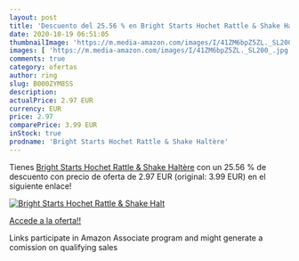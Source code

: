 ```yaml
---
layout: post
title: 'Descuento del 25.56 % en Bright Starts Hochet Rattle & Shake Halt'
date: 2020-10-19 06:51:05
thumbnailImage: 'https://m.media-amazon.com/images/I/41ZM6bpZ5ZL._SL200_.jpg'
images: [ 'https://m.media-amazon.com/images/I/41ZM6bpZ5ZL._SL200_.jpg' ]
comments: true
category: ofertas
author: ring
slug: B000ZYM8SS
description:
actualPrice: 2.97 EUR
currency: EUR
price: 2.97
comparePrice: 3.99 EUR
inStock: true
prodname: 'Bright Starts Hochet Rattle & Shake Haltère'
---
```


Tienes [Bright Starts Hochet Rattle & Shake Haltère](https://www.amazon.fr/dp/B000ZYM8SS/?tag=tolees0d-21) con un 25.56 % de descuento con precio de oferta de 2.97 EUR (original: 3.99 EUR) en el siguiente enlace!

[![Bright Starts Hochet Rattle & Shake Halt](https://m.media-amazon.com/images/I/41ZM6bpZ5ZL._SL200_.jpg)](https://www.amazon.fr/dp/B000ZYM8SS/?tag=tolees0d-21)

[Accede a la oferta!!](https://www.amazon.fr/dp/B000ZYM8SS/?tag=tolees0d-21)

Links participate in Amazon Associate program and might generate a comission on qualifying sales


